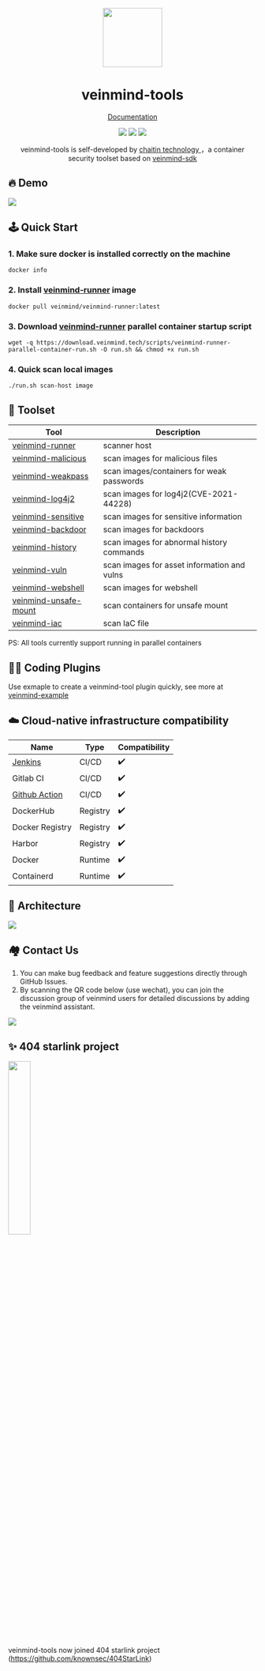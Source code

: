 <p align="center">
  <img src="https://dinfinite.oss-cn-beijing.aliyuncs.com/image/20220428154824.png" width="120">
</p>
<h1 align="center"> veinmind-tools </h1>
<p align="center">
  <a href="https://veinmind.chaitin.com/docs/">Documentation</a> 
</p>

<p align="center">
<img src="https://img.shields.io/github/v/release/chaitin/veinmind-tools.svg" />
<img src="https://img.shields.io/github/release-date/chaitin/veinmind-tools.svg?color=blue&label=update" />
<img src="https://img.shields.io/badge/go report-A+-brightgreen.svg" />

<p align="center"> veinmind-tools is self-developed by <a href="https://www.chaitin.cn/en/"> chaitin technology </a>，a container security toolset based on <a href="https://github.com/chaitin/libveinmind">veinmind-sdk</a>  </p>
</p>

## 🔥 Demo

![](https://dinfinite.oss-cn-beijing.aliyuncs.com/image/20220415144819.gif)

## 🕹️ Quick Start

### 1. Make sure docker is installed correctly on the machine

```
docker info
```

### 2. Install [veinmind-runner](https://github.com/chaitin/veinmind-tools/tree/master/veinmind-runner) image

```
docker pull veinmind/veinmind-runner:latest
```

### 3. Download [veinmind-runner](https://github.com/chaitin/veinmind-tools/tree/master/veinmind-runner) parallel container startup script

```
wget -q https://download.veinmind.tech/scripts/veinmind-runner-parallel-container-run.sh -O run.sh && chmod +x run.sh
```

### 4. Quick scan local images

```
./run.sh scan-host image
```

## 🔨 Toolset

| Tool                                                                 | Description                                 | 
|----------------------------------------------------------------------|---------------------------------------------|
| [veinmind-runner](veinmind-runner/README.en.md)                      | scanner host                                |
| [veinmind-malicious](plugins/go/veinmind-malicious/README.en.md)     | scan images for malicious files             |
| [veinmind-weakpass](plugins/go/veinmind-weakpass/README.en.md)       | scan images/containers for weak passwords   |
| [veinmind-log4j2](plugins/go/veinmind-log4j2/README.en.md)           | scan images for log4j2(CVE-2021-44228)      |
| [veinmind-sensitive](plugins/python/veinmind-sensitive/README.en.md) | scan images for sensitive information       |
| [veinmind-backdoor](plugins/python/veinmind-backdoor/README.en.md)   | scan images for backdoors                   |
| [veinmind-history](plugins/python/veinmind-history/README.en.md)     | scan images for abnormal history commands   |
| [veinmind-vuln](plugins/go/veinmind-vuln/README.en.md)             | scan images for asset information and vulns |
| [veinmind-webshell](plugins/go/veinmind-webshell)                    | scan images for webshell                    |
| [veinmind-unsafe-mount](plugins/go/veinmind-unsafe-mount)            | scan containers for unsafe mount            |
| [veinmind-iac](plugins/go/veinmind-iac)                              | scan IaC file                               |

PS: All tools currently support running in parallel containers

## 🧑‍💻 Coding Plugins

Use exmaple to create a veinmind-tool plugin quickly, see more at [veinmind-example](example/README.en.md)

## ☁️ Cloud-native infrastructure compatibility

| Name | Type | Compatibility |
|------|------|----------|
| [Jenkins](https://github.com/chaitin/veinmind-jenkins)  | CI/CD | ✔️ |
| Gitlab CI | CI/CD | ✔️ |
| [Github Action](https://github.com/chaitin/veinmind-action) | CI/CD | ✔️ |
| DockerHub | Registry | ✔️ |
| Docker Registry | Registry | ✔️ |
| Harbor | Registry | ✔️ |
| Docker | Runtime | ✔️ |
| Containerd | Runtime | ✔️ |

## 🛴 Architecture
![](docs/architecture.png)

## 🏘️ Contact Us

1. You can make bug feedback and feature suggestions directly through GitHub Issues.
2. By scanning the QR code below (use wechat), you can join the discussion group of veinmind users for detailed
   discussions by adding the veinmind assistant.

![](docs/veinmind-group-qrcode.jpg)

## ✨ 404 starlink project

<img src="https://github.com/knownsec/404StarLink-Project/raw/master/logo.png" width="30%">

veinmind-tools now joined 404 starlink project (https://github.com/knownsec/404StarLink)
